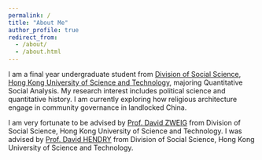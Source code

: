 ```yaml
---
permalink: /
title: "About Me"
author_profile: true
redirect_from: 
  - /about/
  - /about.html
---
```


I am a final year undergraduate student from [Division of Social Science](https://sosc.hkust.edu.hk), [Hong Kong University of Science and Technology](https://hkust.edu.hk), majoring Quantitative Social Analysis. My research interest includes political science and quantitative history. I am currently exploring how religious architecture engage in community governance in landlocked China.

I am very fortunate to be advised by [Prof. David ZWEIG](https://www.drdavidzweig.com/about-dz/) from Division of Social Science, Hong Kong University of Science and Technology. I was advised by [Prof. David HENDRY](https://sosc.hkust.edu.hk/people/david-hendry) from Division of Social Science, Hong Kong University of Science and Technology.
